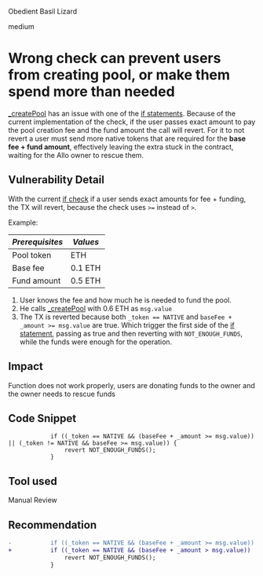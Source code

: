 Obedient Basil Lizard

medium

# Wrong check can prevent users from creating pool, or make them spend more than needed
[_createPool](https://github.com/sherlock-audit/2023-09-Gitcoin/blob/main/allo-v2/contracts/core/Allo.sol#L415-L485) has an issue with one of the [if statements](https://github.com/sherlock-audit/2023-09-Gitcoin/blob/main/allo-v2/contracts/core/Allo.sol#L473-L475). Because of the current implementation of the check, if the user passes exact amount to pay the pool creation fee and the fund amount the call will revert. For it to not revert a user must send more native tokens that are required for the **base fee + fund amount**, effectively leaving the extra stuck in the contract, waiting for the Allo owner to rescue them. 

## Vulnerability Detail
With the current [if check](https://github.com/sherlock-audit/2023-09-Gitcoin/blob/main/allo-v2/contracts/core/Allo.sol#L473-L475) if a user sends exact amounts for fee + funding, the TX will revert, because the check uses `>=` instead of `>`. 

Example:

| *Prerequisites* | *Values* |
|-----------------|----------|
| Pool token      | ETH      |
| Base fee        | 0.1 ETH  |
| Fund amount     | 0.5 ETH  |

1. User knows the fee and how much he is needed to fund the pool.
2. He calls [_createPool](https://github.com/sherlock-audit/2023-09-Gitcoin/blob/main/allo-v2/contracts/core/Allo.sol#L415-L485) with 0.6 ETH as `msg.value`
3. The TX is reverted because both `_token == NATIVE` and `baseFee + _amount >= msg.value` are true. Which trigger the first side of the [if statement](https://github.com/sherlock-audit/2023-09-Gitcoin/blob/main/allo-v2/contracts/core/Allo.sol#L473-L475), passing as true and then reverting with `NOT_ENOUGH_FUNDS`, while the funds were enough for the operation.

## Impact
Function does not work properly, users are donating funds to the owner and  the owner needs to rescue funds

## Code Snippet
```solidity
            if ((_token == NATIVE && (baseFee + _amount >= msg.value)) || (_token != NATIVE && baseFee >= msg.value)) {
                revert NOT_ENOUGH_FUNDS();
            }
```

## Tool used

Manual Review

## Recommendation
```diff
-           if ((_token == NATIVE && (baseFee + _amount >= msg.value)) || (_token != NATIVE && baseFee >= msg.value)) {
+           if ((_token == NATIVE && (baseFee + _amount > msg.value)) || (_token != NATIVE && baseFee > msg.value)) {
                revert NOT_ENOUGH_FUNDS();
            }
```